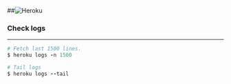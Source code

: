 ##![Heroku](https://s3.amazonaws.com/gogo-knows/heroku-banner.png)

### Check logs
----
```ruby
# Fetch last 1500 lines.
$ heroku logs -n 1500

# Tail logs
$ heroku logs --tail
```
